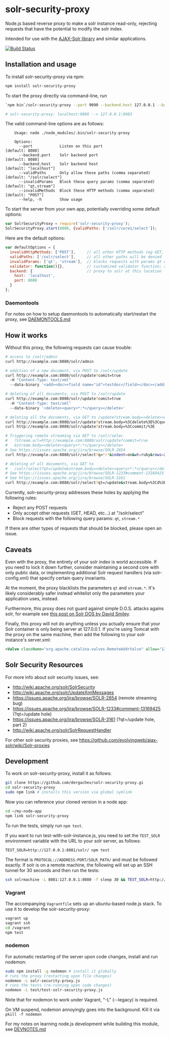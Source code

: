 solr-security-proxy
===================

Node.js based reverse proxy to make a solr instance read-only, rejecting requests that have the potential to modify the solr index.

Intended for use with the [AJAX-Solr library](https://github.com/evolvingweb/ajax-solr)
and similar applications.

[![Build Status](https://secure.travis-ci.org/dergachev/solr-security-proxy.png)](http://travis-ci.org/dergachev/solr-security-proxy)

Installation and usage
----------------------

To install solr-security-proxy via npm:

```bash
npm install solr-security-proxy
```

To start the proxy directly via command-line, run

```bash
`npm bin`/solr-security-proxy --port 9090 --backend.host 127.0.0.1 --backend.port 8983

# solr-security-proxy: localhost:9090 --> 127.0.0.1:8983
```

The valid command-line options are as follows:

```
    Usage: node ./node_modules/.bin/solr-security-proxy

    Options:
      --port            Listen on this port                         [default: 8008]
      --backend.port    Solr backend port                           [default: 8080]
      --backend.host    Solr backend host                           [default: "localhost"]
      --validPaths      Only allow these paths (comma separated)    [default: "/solr/select"]
      --invalidParams   Block these query params (comma separated)  [default: "qt,stream"]
      --invalidMethods  Block these HTTP methods (comma separated)  [default: "POST"]
      --help, -h        Show usage
```

To start the server from your own app, potentially overriding some default options:

```js
var SolrSecurityProxy = require('solr-security-proxy');
SolrSecurityProxy.start(8008, {validPaths: ['/solr/core1/select']);
```

Here are the default options:

```js
var defaultOptions = {
  invalidHttpMethods: ['POST'],     // all other HTTP methods (eg GET, HEAD, PUT, etc) will be allowed
  validPaths: ['/solr/select'],     // all other paths will be denied
  invalidParams: ['qt', 'stream'],  // blocks requests with params qt or stream.* (all other params are allowed)
  validator: function(){},          // customized validator function; receives (request, options) as arguments
  backend: {                        // proxy to solr at this location
    host: 'localhost',
    port: 8080
  }
};
```

### Daemontools

For notes on how to setup daemontools to automatically start/restart the proxy, see 
[DAEMONTOOLS.md](https://github.com/dergachev/solr-security-proxy/blob/master/DAEMONTOOLS.md)

How it works
------------

Without this proxy, the following requests can cause trouble:

```bash
# access to /solr/admin
curl http://example.com:8080/solr/admin

# addition of a new document, via POST to /solr/update
curl http://example.com:8080/solr/update?comit=true
  -H "Content-Type: text/xml"
  --data-binary '<add><doc><field name="id">testdoc</field></doc></add>'

# deleting of all documents, via POST to /solr/update
curl http://example.com:8080/solr/update?comit=true
  -H "Content-Type: text/xml"
  --data-binary '<delete><query>*:*</query></delete>'

# deleting all the documents, via GET to /update?stream.body=<delete><query>*:*</query></delete>&commit=true
curl http://example.com:8080/solr/update?stream.body=%3Cdelete%3E%3Cquery%3E*%3A*%3C%2Fquery%3E%3C%2Fdelete%3E%0A
curl http://example.com:8080/solr/update?stream.body=%3Ccommit/%3E

# Triggering remote streaming via GET to /solr/selec
#   ?stream.url=http://example.com:8080/solr/update?commit=true
#   &stream.body=<delete><query>*:*</query></delete>
# See https://issues.apache.org/jira/browse/SOLR-2854
curl http://example.com:8080/solr/select?q=*:*&indent=on&wt=ruby&rows=2&stream.url=http%3A%2F%2Fexample.com%3A8080%2Fsolr%2Fupdate%3Fcommit%3Dtruetream.body%3D%3Cdelete%3E%3Cquery%3E*%3A*%3C%2Fquery%3E%3C%2Fdelete%3E

# deleting of all documents, via GET to
#   /solr/select?qt=/update&stream.body=<delete><query>*:*</query></delete>
# See https://issues.apache.org/jira/browse/SOLR-1233#comment-13169425
# See https://issues.apache.org/jira/browse/SOLR-3161
curl http://example.com:8080/solr/select?qt=/update&stream.body=%3Cd%3E%3Cdelete%3E%3Cquery%3E*%3A*%3C%2Fquery%3E%3C%2Fdelete%3E%3Ccommit%2F%3E%3C%2Fd%3E

```

Currently, solr-security-proxy addresses these holes by applying the following rules:

* Reject any POST requests
* Only accept other requests (GET, HEAD, etc...) at "/solr/select"
* Block requests with the following query params: `qt`, `stream.*`

If there are other types of requests that should be blocked, please open an issue.

Caveats
-------

Even with the proxy, the entirety of your solr index is world accessible. If
you need to lock it down further, consider maintaining a second core with only
public data, or implementing additional Solr request handlers (via
solr-config.xml) that specify certain query invariants.

At the moment, the proxy blacklists the parameters `qt` and `stream.*`. It's
likely considerably safer instead whitelist only the parameters your
application uses, instead.

Furthermore, this proxy does not guard against simple D.O.S. attacks agains
solr, for example see [this post on Solr DOS by David
Smiley](https://groups.google.com/d/msg/ajax-solr/zhrG-CncrRE/HsyRwmR4mEsJ).

Finally, this proxy will not do anything unless you actually ensure that your
Solr container is only being server at 127.0.0.1. If you're using Tomcat with
the proxy on the same machine, then add the following to your solr instance's
server.xml:

```xml
<Valve className="org.apache.catalina.valves.RemoteAddrValve" allow="127\.0\.0\.1"/>
```

Solr Security Resources
-----------------------

For more info about solr security issues, see:

* http://wiki.apache.org/solr/SolrSecurity
* http://wiki.apache.org/solr/UpdateXmlMessages
* https://issues.apache.org/jira/browse/SOLR-2854 (remote streaming bug)
* https://issues.apache.org/jira/browse/SOLR-1233#comment-13169425 (?qt=/update hole)
* https://issues.apache.org/jira/browse/SOLR-3161 (?qt=/update hole, part 2)
* http://wiki.apache.org/solr/SolrRequestHandler

For other solr security proxies, see https://github.com/evolvingweb/ajax-solr/wiki/Solr-proxies

Development
-----------

To work on solr-security-proxy, install it as follows:

```bash
git clone https://github.com/dergachev/solr-security-proxy.gi
cd solr-security-proxy
sudo npm link # installs this version via global symlink
```

Now you can reference your cloned version in a node app:

```bash
cd ~/my-node-app
npm link solr-security-proxy
```

To run the tests, simply run `npm test`.

If you want to run test-with-solr-instance.js, you need to set the `TEST_SOLR`
environment variable with the URL to your solr server, as follows:

```
TEST_SOLR=http://127.0.0.1:8081/solr/ npm test
```

The format is `PROTOCOL://ADDRESS:PORT/SOLR_PATH/` and must be followed
exactly.  If solr is on a remote machine, the following will set up an SSH
tunnel for 30 seconds and then run the tests:

```bash
ssh solrmachine -L 8081:127.0.0.1:8080 -f sleep 30 && TEST_SOLR=http://127.0.0.1:8081/solr/ npm test
```

### Vagrant

The accompanying `Vagrantfile` sets up an ubuntu-based node.js stack.
To use it to develop the solr-security-proxy:

```bash
vagrant up
vagrant ssh
cd /vagrant
npm test
```

### nodemon

For automatic restarting of the server upon code changes, install and run nodemon:

```bash
sudo npm install -g nodemon # install it globally
# runs the proxy (restarting upon file changes)
nodemon -L solr-security-proxy.js
# runs the tests (re-running upon code changes)
nodemon -L test/test-solr-security-proxy.js
```

Note that for nodemon to work under Vagrant, "-L" (--legacy) is required.

On VM suspend, nodemon annoyingly goes into the background. Kill it via `pkill -f nodemon`

For my notes on learning node.js development while building this module, see
[DEVNOTES.md](https://github.com/dergachev/solr-security-proxy/blob/master/DEVNOTES.md)
